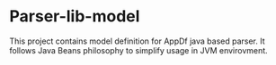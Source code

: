 Parser-lib-model
===============
This project contains model definition for AppDf java based parser. It follows Java Beans philosophy to simplify
usage in JVM envirovment.
